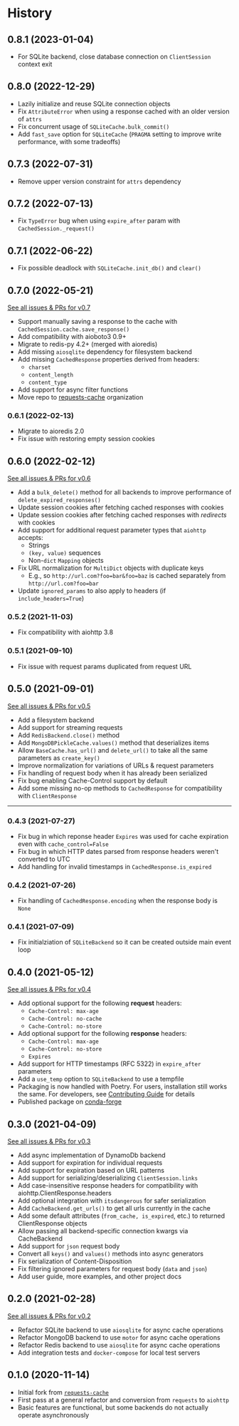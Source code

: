 # History

## 0.8.1 (2023-01-04)
* For SQLite backend, close database connection on `ClientSession` context exit

## 0.8.0 (2022-12-29)
* Lazily initialize and reuse SQLite connection objects
* Fix `AttributeError` when using a response cached with an older version of `attrs`
* Fix concurrent usage of `SQLiteCache.bulk_commit()`
* Add `fast_save` option for `SQLiteCache` (`PRAGMA` setting to improve write performance, with some tradeoffs)

## 0.7.3 (2022-07-31)
* Remove upper version constraint for `attrs` dependency

## 0.7.2 (2022-07-13)
* Fix `TypeError` bug when using `expire_after` param with `CachedSession._request()`

## 0.7.1 (2022-06-22)
* Fix possible deadlock with `SQLiteCache.init_db()` and `clear()`

## 0.7.0 (2022-05-21)
[See all issues & PRs for v0.7](https://github.com/requests-cache/aiohttp-client-cache/milestone/6?closed=1)
* Support manually saving a response to the cache with `CachedSession.cache.save_response()`
* Add compatibility with aioboto3 0.9+
* Migrate to redis-py 4.2+ (merged with aioredis)
* Add missing `aiosqlite` dependency for filesystem backend
* Add missing `CachedResponse` properties derived from headers:
  * `charset`
  * `content_length`
  * `content_type`
* Add support for async filter functions
* Move repo to [requests-cache](https://github.com/requests-cache) organization

### 0.6.1 (2022-02-13)
* Migrate to aioredis 2.0
* Fix issue with restoring empty session cookies

## 0.6.0 (2022-02-12)
[See all issues & PRs for v0.6](https://github.com/requests-cache/aiohttp-client-cache/milestone/5?closed=1)
* Add a `bulk_delete()` method for all backends to improve performance of `delete_expired_responses()`
* Update session cookies after fetching cached responses with cookies
* Update session cookies after fetching cached responses with _redirects_ with cookies
* Add support for additional request parameter types that `aiohttp` accepts:
  * Strings
  * `(key, value)` sequences
  * Non-`dict` `Mapping` objects
* Fix URL normalization for `MultiDict` objects with duplicate keys
  * E.g., so  `http://url.com?foo=bar&foo=baz` is cached separately from `http://url.com?foo=bar`
* Update `ignored_params` to also apply to headers (if `include_headers=True`)

### 0.5.2 (2021-11-03)
* Fix compatibility with aiohttp 3.8

### 0.5.1 (2021-09-10)
* Fix issue with request params duplicated from request URL

## 0.5.0 (2021-09-01)
[See all issues & PRs for v0.5](https://github.com/requests-cache/aiohttp-client-cache/milestone/4?closed=1)

* Add a filesystem backend
* Add support for streaming requests
* Add `RedisBackend.close()` method
* Add `MongoDBPickleCache.values()` method that deserializes items
* Allow `BaseCache.has_url()` and `delete_url()` to take all the same parameters as `create_key()`
* Improve normalization for variations of URLs & request parameters
* Fix handling of request body when it has already been serialized
* Fix bug enabling Cache-Control support by default
* Add some missing no-op methods to `CachedResponse` for compatibility with `ClientResponse`

---
### 0.4.3 (2021-07-27)
* Fix bug in which reponse header `Expires` was used for cache expiration even with `cache_control=False`
* Fix bug in which HTTP dates parsed from response headers weren't converted to UTC
* Add handling for invalid timestamps in `CachedResponse.is_expired`

### 0.4.2 (2021-07-26)
* Fix handling of `CachedResponse.encoding` when the response body is `None`

### 0.4.1 (2021-07-09)
* Fix initialziation of `SQLiteBackend` so it can be created outside main event loop

## 0.4.0 (2021-05-12)
[See all issues & PRs for v0.4](https://github.com/requests-cache/aiohttp-client-cache/milestone/3?closed=1)

* Add optional support for the following **request** headers:
    * `Cache-Control: max-age`
    * `Cache-Control: no-cache`
    * `Cache-Control: no-store`
* Add optional support for the following **response** headers:
    * `Cache-Control: max-age`
    * `Cache-Control: no-store`
    * `Expires`
* Add support for HTTP timestamps (RFC 5322) in ``expire_after`` parameters
* Add a `use_temp` option to `SQLiteBackend` to use a tempfile
* Packaging is now handled with Poetry. For users, installation still works the same. For developers,
  see [Contributing Guide](https://aiohttp-client-cache.readthedocs.io/en/latest/contributing.html) for details
* Published package on [conda-forge](https://anaconda.org/conda-forge/aiohttp-client-cache)

## 0.3.0 (2021-04-09)
[See all issues & PRs for v0.3](https://github.com/requests-cache/aiohttp-client-cache/milestone/2?closed=1)

* Add async implementation of DynamoDb backend
* Add support for expiration for individual requests
* Add support for expiration based on URL patterns
* Add support for serializing/deserializing `ClientSession.links`
* Add case-insensitive response headers for compatibility with aiohttp.ClientResponse.headers
* Add optional integration with `itsdangerous` for safer serialization
* Add `CacheBackend.get_urls()` to get all urls currently in the cache
* Add some default attributes (`from_cache, is_expired`, etc.) to returned ClientResponse objects
* Allow passing all backend-specific connection kwargs via CacheBackend
* Add support for `json` request body
* Convert all `keys()` and `values()` methods into async generators
* Fix serialization of Content-Disposition
* Fix filtering ignored parameters for request body (`data` and `json`)
* Add user guide, more examples, and other project docs

## 0.2.0 (2021-02-28)
[See all issues & PRs for v0.2](https://github.com/requests-cache/aiohttp-client-cache/milestone/1?closed=1)

* Refactor SQLite backend to use `aiosqlite` for async cache operations
* Refactor MongoDB backend to use `motor` for async cache operations
* Refactor Redis backend to use `aiosqlite` for async cache operations
* Add integration tests and `docker-compose` for local test servers

## 0.1.0 (2020-11-14)
* Initial fork from [`requests-cache`](https://github.com/reclosedev/requests-cache)
* First pass at a general refactor and conversion from `requests` to `aiohttp`
* Basic features are functional, but some backends do not actually operate asynchronously
